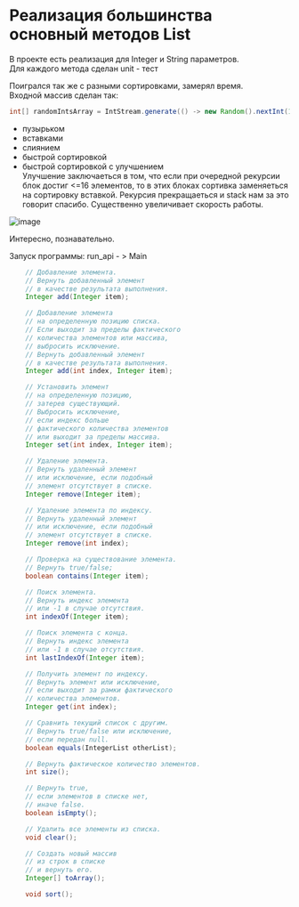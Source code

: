 # Реализация большинства основный методов List  
В проекте есть реализация для Integer и String параметров.  
Для каждого метода сделан unit - тест

Поигрался так же с разными сортировками, замерял время.  
Входной массив сделан так: 
```java
int[] randomIntsArray = IntStream.generate(() -> new Random().nextInt(1000)).limit(300_000).toArray();
```
- пузырьком
- вставками
- слиянием
- быстрой сортировкой
- быстрой сортировкой с улучшением  
Улучшение заключаеться в том, что если при очередной рекурсии блок достиг <=16 элементов, то в этих блоках сортивка заменяеться на сортировку вставкой. Рекурсия прекращаеться и stack нам за это говорит спасибо.
Существенно увеличивает скорость работы.

![image](https://github.com/RHONT/ArrayListStringRealization/assets/96048104/91bb3623-edce-4899-8764-b98ba0acaeb1)


Интересно, познавательно.

Запуск программы: run_api - > Main

```java
    // Добавление элемента.
    // Вернуть добавленный элемент
    // в качестве результата выполнения.
    Integer add(Integer item);

    // Добавление элемента
    // на определенную позицию списка.
    // Если выходит за пределы фактического
    // количества элементов или массива,
    // выбросить исключение.
    // Вернуть добавленный элемент
    // в качестве результата выполнения.
    Integer add(int index, Integer item);

    // Установить элемент
    // на определенную позицию,
    // затерев существующий.
    // Выбросить исключение,
    // если индекс больше
    // фактического количества элементов
    // или выходит за пределы массива.
    Integer set(int index, Integer item);

    // Удаление элемента.
    // Вернуть удаленный элемент
    // или исключение, если подобный
    // элемент отсутствует в списке.
    Integer remove(Integer item);

    // Удаление элемента по индексу.
    // Вернуть удаленный элемент
    // или исключение, если подобный
    // элемент отсутствует в списке.
    Integer remove(int index);

    // Проверка на существование элемента.
    // Вернуть true/false;
    boolean contains(Integer item);

    // Поиск элемента.
    // Вернуть индекс элемента
    // или -1 в случае отсутствия.
    int indexOf(Integer item);

    // Поиск элемента с конца.
    // Вернуть индекс элемента
    // или -1 в случае отсутствия.
    int lastIndexOf(Integer item);

    // Получить элемент по индексу.
    // Вернуть элемент или исключение,
    // если выходит за рамки фактического
    // количества элементов.
    Integer get(int index);

    // Сравнить текущий список с другим.
    // Вернуть true/false или исключение,
    // если передан null.
    boolean equals(IntegerList otherList);

    // Вернуть фактическое количество элементов.
    int size();

    // Вернуть true,
    // если элементов в списке нет,
    // иначе false.
    boolean isEmpty();

    // Удалить все элементы из списка.
    void clear();

    // Создать новый массив
    // из строк в списке
    // и вернуть его.
    Integer[] toArray();

    void sort();
```
